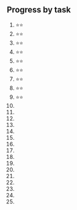 ## Progress by task

1. ⭐⭐
2. ⭐⭐
3. ⭐⭐
4. ⭐⭐
5. ⭐⭐
6. ⭐⭐
7. ⭐⭐
8. ⭐⭐
9. ⭐⭐
10.
11.
12.
13.
14.
15.
16.
17.
18.
19.
20.
21.
22.
23.
24.
25.
